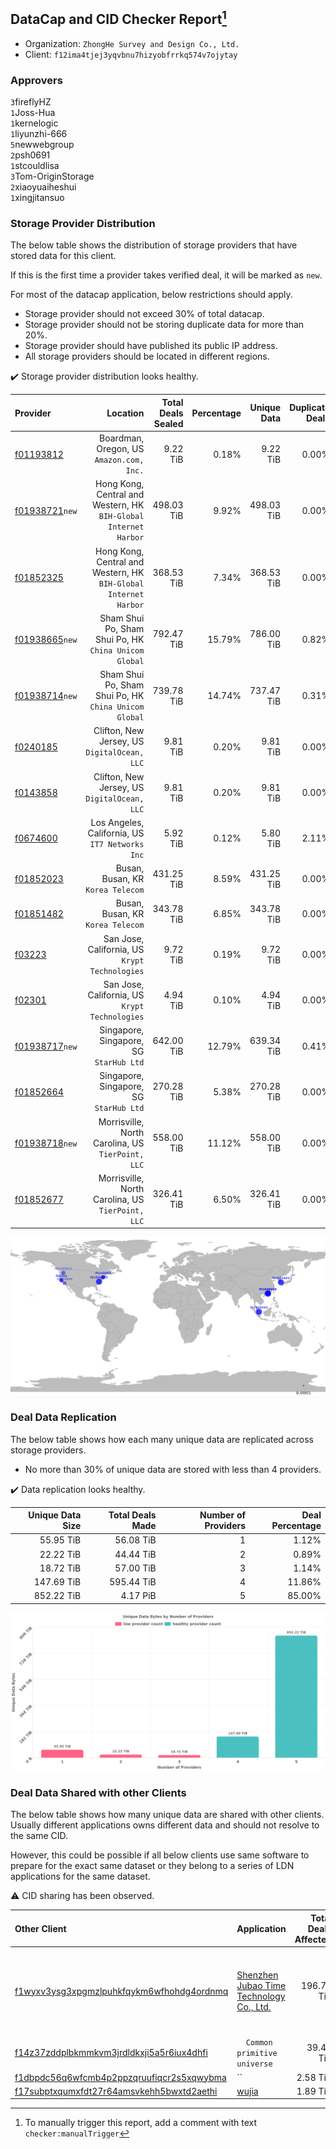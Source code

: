 ## DataCap and CID Checker Report[^1]
 - Organization: `ZhongHe Survey and Design Co., Ltd.`
 - Client: `f12ima4tjej3yqvbnu7hizyobfrrkq574v7ojytay`
### Approvers
`3`fireflyHZ<br/>`1`Joss-Hua<br/>`1`kernelogic<br/>`1`liyunzhi-666<br/>`5`newwebgroup<br/>`2`psh0691<br/>`1`stcouldlisa<br/>`3`Tom-OriginStorage<br/>`2`xiaoyuaiheshui<br/>`1`xingjitansuo

### Storage Provider Distribution
The below table shows the distribution of storage providers that have stored data for this client.

If this is the first time a provider takes verified deal, it will be marked as `new`.

For most of the datacap application, below restrictions should apply.
 - Storage provider should not exceed 30% of total datacap.
 - Storage provider should not be storing duplicate data for more than 20%.
 - Storage provider should have published its public IP address.
 - All storage providers should be located in different regions.

✔️ Storage provider distribution looks healthy.

| Provider                                                    |                                                            Location | Total Deals Sealed | Percentage | Unique Data | Duplicate Deals |
| :---------------------------------------------------------- | ------------------------------------------------------------------: | -----------------: | ---------: | ----------: | --------------: |
| [f01193812](https://filfox.info/en/address/f01193812)       |                         Boardman, Oregon, US<br/>`Amazon.com, Inc.` |           9.22 TiB |      0.18% |    9.22 TiB |           0.00% |
| [f01938721](https://filfox.info/en/address/f01938721)`new`  | Hong Kong, Central and Western, HK<br/>`BIH-Global Internet Harbor` |         498.03 TiB |      9.92% |  498.03 TiB |           0.00% |
| [f01852325](https://filfox.info/en/address/f01852325)       | Hong Kong, Central and Western, HK<br/>`BIH-Global Internet Harbor` |         368.53 TiB |      7.34% |  368.53 TiB |           0.00% |
| [f01938665](https://filfox.info/en/address/f01938665)`new`  |            Sham Shui Po, Sham Shui Po, HK<br/>`China Unicom Global` |         792.47 TiB |     15.79% |  786.00 TiB |           0.82% |
| [f01938714](https://filfox.info/en/address/f01938714)`new`  |            Sham Shui Po, Sham Shui Po, HK<br/>`China Unicom Global` |         739.78 TiB |     14.74% |  737.47 TiB |           0.31% |
| [f0240185](https://filfox.info/en/address/f0240185)         |                     Clifton, New Jersey, US<br/>`DigitalOcean, LLC` |           9.81 TiB |      0.20% |    9.81 TiB |           0.00% |
| [f0143858](https://filfox.info/en/address/f0143858)         |                     Clifton, New Jersey, US<br/>`DigitalOcean, LLC` |           9.81 TiB |      0.20% |    9.81 TiB |           0.00% |
| [f0674600](https://filfox.info/en/address/f0674600)         |                  Los Angeles, California, US<br/>`IT7 Networks Inc` |           5.92 TiB |      0.12% |    5.80 TiB |           2.11% |
| [f01852023](https://filfox.info/en/address/f01852023)       |                                Busan, Busan, KR<br/>`Korea Telecom` |         431.25 TiB |      8.59% |  431.25 TiB |           0.00% |
| [f01851482](https://filfox.info/en/address/f01851482)       |                                Busan, Busan, KR<br/>`Korea Telecom` |         343.78 TiB |      6.85% |  343.78 TiB |           0.00% |
| [f03223](https://filfox.info/en/address/f03223)             |                   San Jose, California, US<br/>`Krypt Technologies` |           9.72 TiB |      0.19% |    9.72 TiB |           0.00% |
| [f02301](https://filfox.info/en/address/f02301)             |                   San Jose, California, US<br/>`Krypt Technologies` |           4.94 TiB |      0.10% |    4.94 TiB |           0.00% |
| [f01938717](https://filfox.info/en/address/f01938717)`new`  |                          Singapore, Singapore, SG<br/>`StarHub Ltd` |         642.00 TiB |     12.79% |  639.34 TiB |           0.41% |
| [f01852664](https://filfox.info/en/address/f01852664)       |                          Singapore, Singapore, SG<br/>`StarHub Ltd` |         270.28 TiB |      5.38% |  270.28 TiB |           0.00% |
| [f01938718](https://filfox.info/en/address/f01938718)`new`  |                Morrisville, North Carolina, US<br/>`TierPoint, LLC` |         558.00 TiB |     11.12% |  558.00 TiB |           0.00% |
| [f01852677](https://filfox.info/en/address/f01852677)       |                Morrisville, North Carolina, US<br/>`TierPoint, LLC` |         326.41 TiB |      6.50% |  326.41 TiB |           0.00% |

![Provider Distribution](https://raw.githubusercontent.com/data-preservation-programs/filplus-checker-assets/main/filecoin-project/filecoin-plus-large-datasets/issues/310/1673883447263.png)
### Deal Data Replication
The below table shows how each many unique data are replicated across storage providers.
- No more than 30% of unique data are stored with less than 4 providers.

✔️ Data replication looks healthy.

| Unique Data Size | Total Deals Made | Number of Providers | Deal Percentage |
| ---------------: | ---------------: | ------------------: | --------------: |
|        55.95 TiB |        56.08 TiB |                   1 |           1.12% |
|        22.22 TiB |        44.44 TiB |                   2 |           0.89% |
|        18.72 TiB |        57.00 TiB |                   3 |           1.14% |
|       147.69 TiB |       595.44 TiB |                   4 |          11.86% |
|       852.22 TiB |         4.17 PiB |                   5 |          85.00% |

![Replication Distribution](https://raw.githubusercontent.com/data-preservation-programs/filplus-checker-assets/main/filecoin-project/filecoin-plus-large-datasets/issues/310/1673883448105.png)
### Deal Data Shared with other Clients
The below table shows how many unique data are shared with other clients.
Usually different applications owns different data and should not resolve to the same CID.

However, this could be possible if all below clients use same software to prepare for the exact same dataset or they belong to a series of LDN applications for the same dataset.

⚠️ CID sharing has been observed.

| Other Client                                                                                                          | Application                                                                                                                | Total Deals Affected | Unique CIDs | Approvers                                                                                                      |
| :-------------------------------------------------------------------------------------------------------------------- | :------------------------------------------------------------------------------------------------------------------------- | -------------------: | ----------: | :------------------------------------------------------------------------------------------------------------- |
| [f1wyxv3ysg3xpgmzlpuhkfqykm6wfhohdg4ordnmq](https://filfox.info/en/address/f1wyxv3ysg3xpgmzlpuhkfqykm6wfhohdg4ordnmq) | [Shenzhen Jubao Time Technology Co\., Ltd\.](https://github.com/filecoin-project/filecoin-plus-large-datasets/issues/1214) |           196.75 TiB |       2,121 | `1`1ane-1<br/>`2`kernelogic<br/>`2`NDLABS-OFFICE<br/>`3`stcouldlisa<br/>`1`Tom-OriginStorage<br/>`1`zizi-defil |
| [f14z37zddplbkmmkvm3jrdldkxji5a5r6iux4dhfi](https://filfox.info/en/address/f14z37zddplbkmmkvm3jrdldkxji5a5r6iux4dhfi) | `  Common primitive universe`                                                                                              |            39.45 TiB |         186 | Unknown                                                                                                        |
| [f1dbpdc56q6wfcmb4p2ppzqruufiqcr2s5xqwybma](https://filfox.info/en/address/f1dbpdc56q6wfcmb4p2ppzqruufiqcr2s5xqwybma) | ``                                                                                                                         |             2.58 TiB |          83 | Unknown                                                                                                        |
| [f17subptxqumxfdt27r64amsvkehh5bwxtd2aethi](https://filfox.info/en/address/f17subptxqumxfdt27r64amsvkehh5bwxtd2aethi) | [wujia](https://github.com/filecoin-project/filecoin-plus-client-onboarding/issues/2487)                                   |             1.89 TiB |          61 |                                                                                                                |

[^1]: To manually trigger this report, add a comment with text `checker:manualTrigger`
